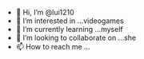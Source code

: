 - 👋 Hi, I’m @lui1210
- 👀 I’m interested in ...videogames
- 🌱 I’m currently learning ...myself
- 💞️ I’m looking to collaborate on ...she
- 📫 How to reach me ...

<!---
lui1210/lui1210 is a ✨ special ✨ repository because its `README.md` (this file) appears on your GitHub profile.
You can click the Preview link to take a look at your changes.
--->
